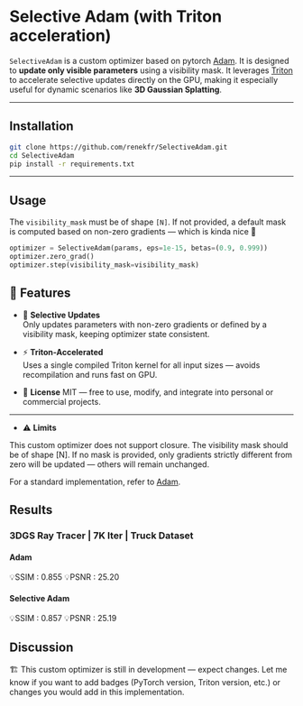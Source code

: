 # Selective Adam (with Triton acceleration)

`SelectiveAdam` is a custom optimizer based on pytorch [Adam](https://pytorch.org/docs/stable/generated/torch.optim.Adam.html). It is designed to **update only visible parameters** using a visibility mask. It leverages [Triton](https://github.com/openai/triton) to accelerate selective updates directly on the GPU, making it especially useful for dynamic scenarios like **3D Gaussian Splatting**.

---

## Installation

```bash
git clone https://github.com/renekfr/SelectiveAdam.git
cd SelectiveAdam
pip install -r requirements.txt
```

---

## Usage

The `visibility_mask` must be of shape `[N]`.
If not provided, a default mask is computed based on non-zero gradients — which is kinda nice 🙂

```python
optimizer = SelectiveAdam(params, eps=1e-15, betas=(0.9, 0.999))
optimizer.zero_grad()
optimizer.step(visibility_mask=visibility_mask)
```

## 🚀 Features

- 🎯 **Selective Updates**  
  Only updates parameters with non-zero gradients or defined by a visibility mask, keeping optimizer state consistent.

- ⚡ **Triton-Accelerated**  
  Uses a single compiled Triton kernel for all input sizes — avoids recompilation and runs fast on GPU.

- 📄 **License**
  MIT — free to use, modify, and integrate into personal or commercial projects.

---

- ⚠️ **Limits**
  
This custom optimizer does not support closure.
The visibility mask should be of shape [N].
If no mask is provided, only gradients strictly different from zero will be updated — others will remain unchanged.
  
For a standard implementation, refer to [Adam](https://pytorch.org/docs/stable/generated/torch.optim.Adam.html).

## Results
### 3DGS Ray Tracer | 7K Iter | Truck Dataset
#### Adam
💡SSIM    : 0.855
💡PSNR    : 25.20

#### Selective Adam
💡SSIM    : 0.857
💡PSNR    : 25.19

## Discussion

🏗️ This custom optimizer is still in development — expect changes.
Let me know if you want to add badges (PyTorch version, Triton version, etc.) or changes you would add in this implementation.

